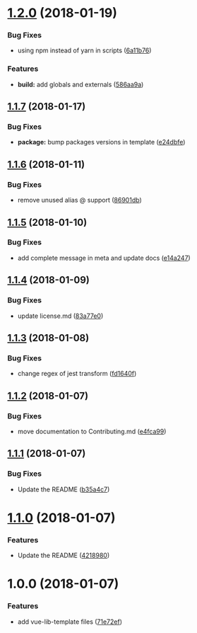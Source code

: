 <a name="1.2.0"></a>
# [1.2.0](https://github.com/julon/vue-cli-template-library/compare/e24dbfe0b5a1876dc89f9f06839896d59eb84310...v1.2.0) (2018-01-19)


### Bug Fixes

* using npm instead of yarn in scripts ([6a11b76](https://github.com/julon/vue-cli-template-library/commit/6a11b76))


### Features

* **build:** add globals and externals ([586aa9a](https://github.com/julon/vue-cli-template-library/commit/586aa9a))

<a name="1.1.7"></a>
## [1.1.7](https://github.com/julon/vue-cli-template-library/compare/86901db27f73f731cd78cebee06c8b64b1a58ca3...v1.1.7) (2018-01-17)


### Bug Fixes

* **package:** bump packages versions in template ([e24dbfe](https://github.com/julon/vue-cli-template-library/commit/e24dbfe))

<a name="1.1.6"></a>
## [1.1.6](https://github.com/julon/vue-cli-template-library/compare/e14a2478feb6d99ec84af52d07f3a07969672c97...v1.1.6) (2018-01-11)


### Bug Fixes

* remove unused alias @ support ([86901db](https://github.com/julon/vue-cli-template-library/commit/86901db))

<a name="1.1.5"></a>
## [1.1.5](https://github.com/julon/vue-cli-template-library/compare/83a77e09b49e970f1047a446636fcee0511a6cc7...v1.1.5) (2018-01-10)


### Bug Fixes

* add complete message in meta and update docs ([e14a247](https://github.com/julon/vue-cli-template-library/commit/e14a247))

<a name="1.1.4"></a>
## [1.1.4](https://github.com/julon/vue-cli-template-library/compare/fd1640fff063d04b578e56b98213dc125376cfea...v1.1.4) (2018-01-09)


### Bug Fixes

* update license.md ([83a77e0](https://github.com/julon/vue-cli-template-library/commit/83a77e0))

<a name="1.1.3"></a>
## [1.1.3](https://github.com/julon/vue-cli-template-library/compare/e4fca996214f63c26a6cb3b717d75aa79306b0b8...v1.1.3) (2018-01-08)


### Bug Fixes

* change regex of jest transform ([fd1640f](https://github.com/julon/vue-cli-template-library/commit/fd1640f))

<a name="1.1.2"></a>
## [1.1.2](https://github.com/julon/vue-cli-template-library/compare/b35a4c70d94d8775410c5d7494feba75c95f901b...v1.1.2) (2018-01-07)


### Bug Fixes

* move documentation to Contributing.md ([e4fca99](https://github.com/julon/vue-cli-template-library/commit/e4fca99))

<a name="1.1.1"></a>
## [1.1.1](https://github.com/julon/vue-cli-template-library/compare/42189801ce39fe4ff74ab05c1ccc9ff257996ce7...v1.1.1) (2018-01-07)


### Bug Fixes

* Update the README ([b35a4c7](https://github.com/julon/vue-cli-template-library/commit/b35a4c7))

<a name="1.1.0"></a>
# [1.1.0](https://github.com/julon/vue-cli-template-library/compare/572e2ff82c6e7b9a41582cf3fbef971bd47e89a2...v1.1.0) (2018-01-07)


### Features

* Update the README ([4218980](https://github.com/julon/vue-cli-template-library/commit/4218980))

<a name="1.0.0"></a>
# 1.0.0 (2018-01-07)


### Features

* add vue-lib-template files ([71e72ef](https://github.com/julon/vue-lib-template/commit/71e72ef))
